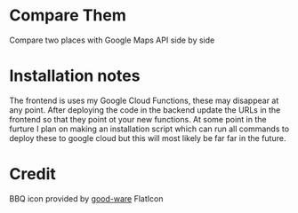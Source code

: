 # Compare Them
Compare two places with Google Maps API side by side

# Installation notes
The frontend is uses my Google Cloud Functions, these may disappear at any point. After deploying the code in the backend update the URLs in the frontend so that they point ot your new functions. At some point in the furture I plan on making an installation script which can run all commands to deploy these to google cloud but this will most likely be far far in the future. 

# Credit
BBQ icon provided by [good-ware](https://www.flaticon.com/authors/good-ware) FlatIcon